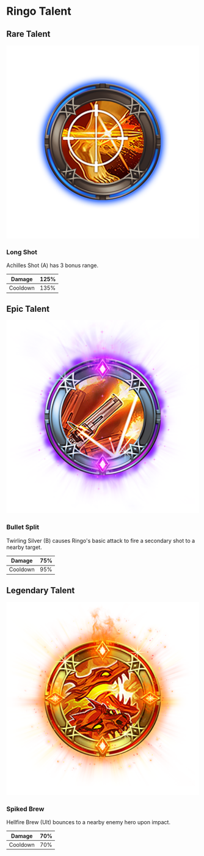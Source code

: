 # Ringo Talent

## Rare Talent

![](../../.gitbook/assets/ringo_rare.png)

### Long Shot

Achilles Shot \(A\) has 3 bonus range.

| Damage | 125% |
| --- | --- |
| Cooldown | 135% |

## Epic Talent

![](../../.gitbook/assets/ringo_epic.png)

### Bullet Split 

Twirling Silver \(B\) causes Ringo's basic attack to fire a secondary shot to a nearby target.

| Damage | 75% |
| --- | --- |
| Cooldown | 95% |

## Legendary Talent

![](../../.gitbook/assets/ringo_legendary.png)

### Spiked Brew 

Hellfire Brew \(Ult\) bounces to a nearby enemy hero upon impact.

| Damage | 70% |
| --- | --- |
| Cooldown | 70% |

